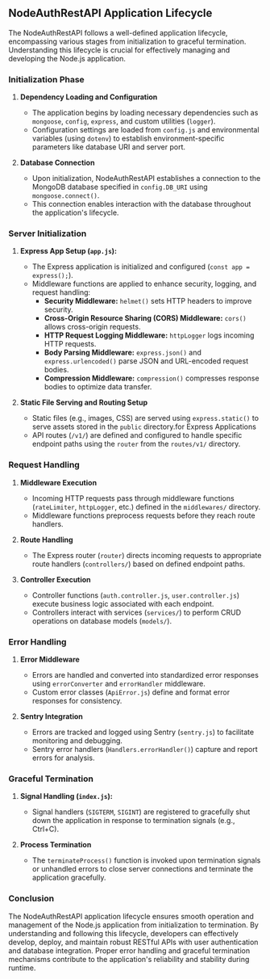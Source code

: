 ## NodeAuthRestAPI Application Lifecycle

The NodeAuthRestAPI follows a well-defined application lifecycle, encompassing various stages from initialization to graceful termination. Understanding this lifecycle is crucial for effectively managing and developing the Node.js application.

### Initialization Phase

1. **Dependency Loading and Configuration**
    - The application begins by loading necessary dependencies such as `mongoose`, `config`, `express`, and custom utilities (`logger`).
    - Configuration settings are loaded from `config.js` and environmental variables (using `dotenv`) to establish environment-specific parameters like database URI and server port.

2. **Database Connection**
    - Upon initialization, NodeAuthRestAPI establishes a connection to the MongoDB database specified in `config.DB_URI` using `mongoose.connect()`.
    - This connection enables interaction with the database throughout the application's lifecycle.

### Server Initialization

1. **Express App Setup (`app.js`):**
    - The Express application is initialized and configured (`const app = express();`).
    - Middleware functions are applied to enhance security, logging, and request handling:
        - **Security Middleware:** `helmet()` sets HTTP headers to improve security.
        - **Cross-Origin Resource Sharing (CORS) Middleware:** `cors()` allows cross-origin requests.
        - **HTTP Request Logging Middleware:** `httpLogger` logs incoming HTTP requests.
        - **Body Parsing Middleware:** `express.json()` and `express.urlencoded()` parse JSON and URL-encoded request bodies.
        - **Compression Middleware:** `compression()` compresses response bodies to optimize data transfer.

2. **Static File Serving and Routing Setup**
    - Static files (e.g., images, CSS) are served using `express.static()` to serve assets stored in the `public` directory.for Express Applications
    - API routes (`/v1/`) are defined and configured to handle specific endpoint paths using the `router` from the `routes/v1/` directory.

### Request Handling

1. **Middleware Execution**
    - Incoming HTTP requests pass through middleware functions (`rateLimiter`, `httpLogger`, etc.) defined in the `middlewares/` directory.
    - Middleware functions preprocess requests before they reach route handlers.

2. **Route Handling**
    - The Express router (`router`) directs incoming requests to appropriate route handlers (`controllers/`) based on defined endpoint paths.

3. **Controller Execution**
    - Controller functions (`auth.controller.js`, `user.controller.js`) execute business logic associated with each endpoint.
    - Controllers interact with services (`services/`) to perform CRUD operations on database models (`models/`).

### Error Handling

1. **Error Middleware**
    - Errors are handled and converted into standardized error responses using `errorConverter` and `errorHandler` middleware.
    - Custom error classes (`ApiError.js`) define and format error responses for consistency.

2. **Sentry Integration**
    - Errors are tracked and logged using Sentry (`sentry.js`) to facilitate monitoring and debugging.
    - Sentry error handlers (`Handlers.errorHandler()`) capture and report errors for analysis.

### Graceful Termination

1. **Signal Handling (`index.js`):**
    - Signal handlers (`SIGTERM`, `SIGINT`) are registered to gracefully shut down the application in response to termination signals (e.g., Ctrl+C).

2. **Process Termination**
    - The `terminateProcess()` function is invoked upon termination signals or unhandled errors to close server connections and terminate the application gracefully.

### Conclusion

The NodeAuthRestAPI application lifecycle ensures smooth operation and management of the Node.js application from initialization to termination. By understanding and following this lifecycle, developers can effectively develop, deploy, and maintain robust RESTful APIs with user authentication and database integration. Proper error handling and graceful termination mechanisms contribute to the application's reliability and stability during runtime.